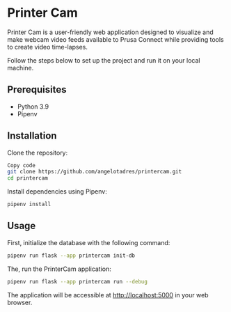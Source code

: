 # Printer Cam

Printer Cam is a user-friendly web application designed to visualize and make webcam video feeds available to Prusa Connect while providing tools to create video time-lapses.

Follow the steps below to set up the project and run it on your local machine.

## Prerequisites

- Python 3.9
- Pipenv

## Installation

Clone the repository:

```bash
Copy code
git clone https://github.com/angelotadres/printercam.git
cd printercam
```

Install dependencies using Pipenv:

```bash
pipenv install
```

## Usage

First, initialize the database with the following command:

```bash
pipenv run flask --app printercam init-db
```

The, run the PrinterCam application:

```bash
pipenv run flask --app printercam run --debug
```

The application will be accessible at <http://localhost:5000> in your web browser.